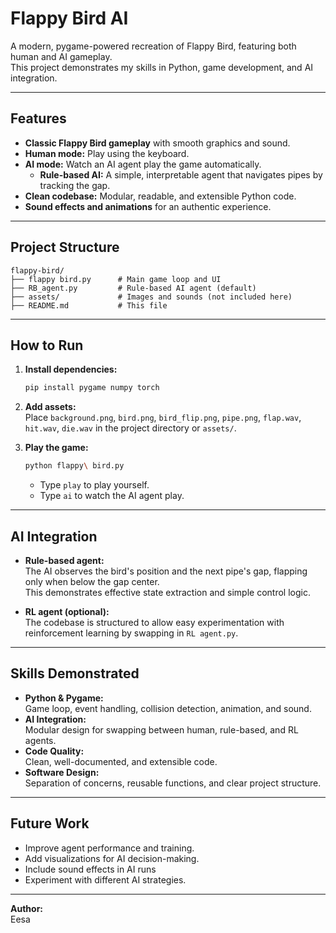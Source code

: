 # Flappy Bird AI

A modern, pygame-powered recreation of Flappy Bird, featuring both human and AI gameplay.  
This project demonstrates my skills in Python, game development, and AI integration.

---

## Features

- **Classic Flappy Bird gameplay** with smooth graphics and sound.
- **Human mode:** Play using the keyboard.
- **AI mode:** Watch an AI agent play the game automatically.
    - **Rule-based AI:** A simple, interpretable agent that navigates pipes by tracking the gap.
- **Clean codebase:** Modular, readable, and extensible Python code.
- **Sound effects and animations** for an authentic experience.

---

## Project Structure

```
flappy-bird/
├── flappy bird.py      # Main game loop and UI
├── RB_agent.py         # Rule-based AI agent (default)
├── assets/             # Images and sounds (not included here)
├── README.md           # This file
```

---

## How to Run

1. **Install dependencies:**
    ```bash
    pip install pygame numpy torch
    ```
2. **Add assets:**  
   Place `background.png`, `bird.png`, `bird_flip.png`, `pipe.png`, `flap.wav`, `hit.wav`, `die.wav` in the project directory or `assets/`.

3. **Play the game:**
    ```bash
    python flappy\ bird.py
    ```
    - Type `play` to play yourself.
    - Type `ai` to watch the AI agent play.

---

## AI Integration

- **Rule-based agent:**  
  The AI observes the bird's position and the next pipe's gap, flapping only when below the gap center.  
  This demonstrates effective state extraction and simple control logic.

- **RL agent (optional):**  
  The codebase is structured to allow easy experimentation with reinforcement learning by swapping in `RL agent.py`.

---

## Skills Demonstrated

- **Python & Pygame:**  
  Game loop, event handling, collision detection, animation, and sound.
- **AI Integration:**  
  Modular design for swapping between human, rule-based, and RL agents.
- **Code Quality:**  
  Clean, well-documented, and extensible code.
- **Software Design:**  
  Separation of concerns, reusable functions, and clear project structure.

---

## Future Work

- Improve agent performance and training.
- Add visualizations for AI decision-making.
- Include sound effects in AI runs
- Experiment with different AI strategies.

---

**Author:**  
Eesa  

